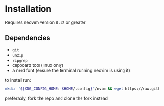 # Installation
Requires neovim version `0.12` or greater

## Dependencies
- `git`
- `unzip`
- `ripgrep`
- clipboard tool (linux only)
- a nerd font (ensure the terminal running neovim is using it)

to install run:
```bash
mkdir "${XDG_CONFIG_HOME:-$HOME/.config}"/nvim && wget https://raw.githubusercontent.com/Hashino/minimal.nvim/refs/heads/main/init.lua -O "${XDG_CONFIG_HOME:-$HOME/.config}"/nvim/init.lua && nvim
```

preferably, fork the repo and clone the fork instead
